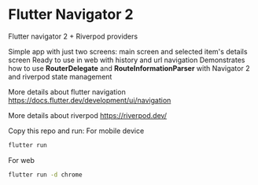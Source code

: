 # Flutter Navigator 2

Flutter navigator 2 + Riverpod providers

Simple app with just two screens: main screen and selected item's details screen
Ready to use in web with history and url navigation
Demonstrates how to use **RouterDelegate** and **RouteInformationParser** with Navigator 2 and riverpod state management

More details about flutter navigation
https://docs.flutter.dev/development/ui/navigation

More details about riverpod
https://riverpod.dev/

Copy this repo and run:
For mobile device
```sh
flutter run
```

For web
```sh
flutter run -d chrome
```